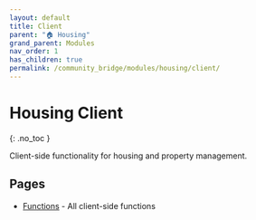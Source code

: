 ```yaml
---
layout: default
title: Client
parent: "🏠 Housing"
grand_parent: Modules
nav_order: 1
has_children: true
permalink: /community_bridge/modules/housing/client/
---
```


# Housing Client
{: .no_toc }

Client-side functionality for housing and property management.

## Pages

- [Functions](/community_bridge/modules/housing/client/functions/) - All client-side functions